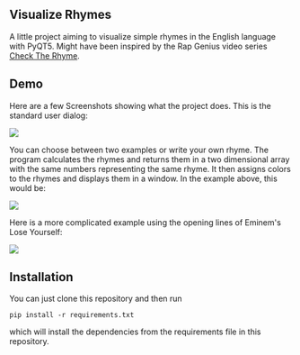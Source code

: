## Visualize Rhymes
A little project aiming to visualize simple rhymes in the English language with PyQT5.
Might have been inspired by the Rap Genius video series [Check The Rhyme](https://www.youtube.com/watch?v=1VNHp_flJKE).

## Demo
Here are a few Screenshots showing what the project does. This is the standard user dialog:

![](https://github.com/TipsForMyRepo/VisualizeRhymes/blob/master/Demo%20Images/User%20Interaction.png) 


You can choose between two examples or write your own rhyme. The program calculates the rhymes and returns them in a two dimensional array with the same numbers representing the same rhyme. It then assigns colors to the rhymes and displays them in a window. In the example above, this would be:

![](https://github.com/TipsForMyRepo/VisualizeRhymes/blob/master/Demo%20Images/Kanye.png)


Here is a more complicated example using the opening lines of Eminem's Lose Yourself: 

![](https://github.com/TipsForMyRepo/VisualizeRhymes/blob/master/Demo%20Images/Eminem.png)


## Installation
You can just clone this repository and then run 
```
pip install -r requirements.txt
```
which will install the dependencies from the requirements file in this repository.
